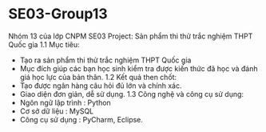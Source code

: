 # SE03-Group13
Nhóm 13 của lớp CNPM SE03 
Project: Sản phẩm thi thử trắc nghiệm THPT Quốc gia
1.1 Mục tiêu: 
- Tạo ra sản phẩm thi thử trắc nghiệm THPT Quốc gia
- Mục đích giúp các bạn học sinh kiểm tra được kiến thức đã học và đánh giá học lực của bản thân.
1.2 Kết quả then chốt:
- Tạo được ngân hàng câu hỏi đủ lớn và chính xác.
- Giao diện đơn giản, dễ sử dụng.
1.3 Công nghệ và công cụ sử dụng:
- Ngôn ngữ lập trình : Python
- Cơ sở dữ liệu : MySQL
- Công cụ sử dụng : PyCharm, Eclipse.

